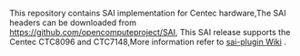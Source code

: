 This repository contains SAI implementation for Centec hardware,The SAI headers can be downloaded from https://github.com/opencomputeproject/SAI, This SAI release supports the Centec CTC8096 and CTC7148,More information refer to [sai-plugin Wiki](https://github.com/CentecNetworks/sai-plugin/wiki) .

